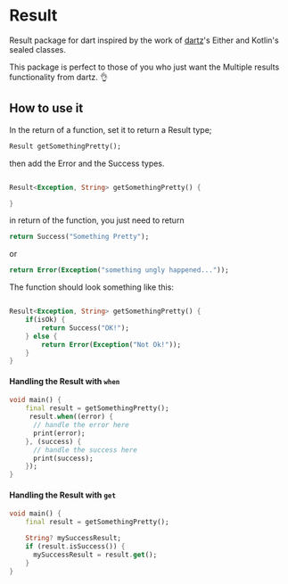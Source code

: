 # Result

Result package for dart inspired by the work of [dartz](https://pub.dev/packages/dartz)'s Either and Kotlin's sealed classes.

This package is perfect to those of you who just want the Multiple results
functionality from dartz. 👌

## How to use it

In the return of a function, set it to return a Result type;
```dart
Result getSomethingPretty();
```
then add the Error and the Success types.

```dart

Result<Exception, String> getSomethingPretty() {

}

```

in return of the function, you just need to return
```dart
return Success("Something Pretty");
```

or

```dart
return Error(Exception("something ungly happened..."));
```

The function should look something like this:

```dart

Result<Exception, String> getSomethingPretty() {
    if(isOk) {
        return Success("OK!");
    } else {
        return Error(Exception("Not Ok!"));
    }
}

```

#### Handling the Result with `when`

```dart
void main() {
    final result = getSomethingPretty();
     result.when((error) {
      // handle the error here
      print(error);
    }, (success) {
      // handle the success here
      print(success);
    });
}
```


#### Handling the Result with `get`

```dart
void main() {
    final result = getSomethingPretty();

    String? mySuccessResult;
    if (result.isSuccess()) {
      mySuccessResult = result.get();
    }
}
```

